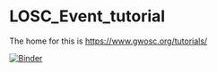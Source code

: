 # LOSC_Event_tutorial

The home for this is https://www.gwosc.org/tutorials/

[![Binder](https://mybinder.org/badge_logo.svg)](https://mybinder.org/v2/gh/UCB-stat-159-s23/hw02-jiayiQ/HEAD?labpath=LOSC_Event_tutorial.ipynb)

